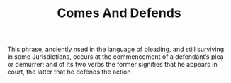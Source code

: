 ---
title: Comes And Defends
letter: C
permalink: "/definitions/bld-comes-and-defends.html"
body: This phrase, anciently nsed in the language of pleading, and still surviving
  in some Jurisdictions, occurs at the commencement of a defendant’s plea or demurrer;
  and of Its two verbs the former signifies that he appears in court, the latter that
  he defends the action
published_at: '2018-07-07'
source: Black's Law Dictionary 2nd Ed (1910)
layout: post
---